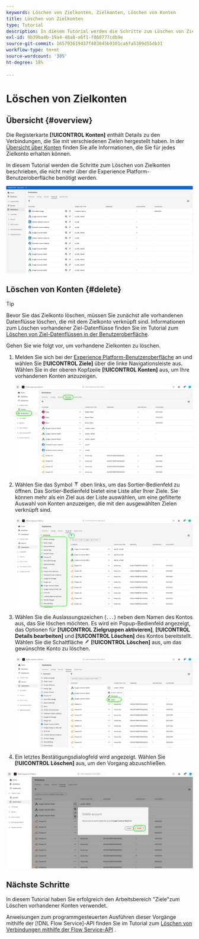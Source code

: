 ```yaml
---
keywords: Löschen von Zielkonten, Zielkonten, Löschen von Konten
title: Löschen von Zielkonten
type: Tutorial
description: In diesem Tutorial werden die Schritte zum Löschen von Zielkonten in der Adobe Experience Platform-Benutzeroberfläche aufgeführt
exl-id: 9b39ba4b-19a4-48a8-a6f1-f860777cdb9e
source-git-commit: 165793619437f403045b9301ca6fa5389d55db31
workflow-type: tm+mt
source-wordcount: '305'
ht-degree: 18%

---
```


# Löschen von Zielkonten

## Übersicht {#overview}

Die Registerkarte **[!UICONTROL Konten]** enthält Details zu den Verbindungen, die Sie mit verschiedenen Zielen hergestellt haben. In der [Übersicht über Konten](../ui/destinations-workspace.md#accounts) finden Sie alle Informationen, die Sie für jedes Zielkonto erhalten können.

In diesem Tutorial werden die Schritte zum Löschen von Zielkonten beschrieben, die nicht mehr über die Experience Platform-Benutzeroberfläche benötigt werden.

![Registerkarte „Konten“](../assets/ui/update-accounts/destination-accounts.png)

## Löschen von Konten {#delete}

>[!TIP]
>
>Bevor Sie das Zielkonto löschen, müssen Sie zunächst alle vorhandenen Datenflüsse löschen, die mit dem Zielkonto verknüpft sind. Informationen zum Löschen vorhandener Ziel-Datenflüsse finden Sie im Tutorial zum [Löschen von Ziel-Datenflüssen in der Benutzeroberfläche](./delete-destinations.md).

Gehen Sie wie folgt vor, um vorhandene Zielkonten zu löschen.

1. Melden Sie sich bei der [Experience Platform-Benutzeroberfläche](https://platform.adobe.com/) an und wählen Sie **[!UICONTROL Ziele]** über die linke Navigationsleiste aus. Wählen Sie in der oberen Kopfzeile **[!UICONTROL Konten]** aus, um Ihre vorhandenen Konten anzuzeigen.

   ![Registerkarte „Konten“](../assets/ui/delete-accounts/accounts-tab.png)

2. Wählen Sie das Symbol ![Filter](../assets/ui/update-accounts/filter.png) oben links, um das Sortier-Bedienfeld zu öffnen. Das Sortier-Bedienfeld bietet eine Liste aller Ihrer Ziele. Sie können mehr als ein Ziel aus der Liste auswählen, um eine gefilterte Auswahl von Konten anzuzeigen, die mit den ausgewählten Zielen verknüpft sind.

   ![Ziele filtern](../assets/ui/delete-accounts/filter-accounts.png)

3. Wählen Sie die Auslassungszeichen (`...`) neben dem Namen des Kontos aus, das Sie löschen möchten. Es wird ein Popup-Bedienfeld angezeigt, das Optionen für **[!UICONTROL Zielgruppen aktivieren]**, **[!UICONTROL Details bearbeiten]** und **[!UICONTROL Löschen]** des Kontos bereitstellt. Wählen Sie die Schaltfläche ![Löschen ](../assets/ui/workspace/pencil-icon.png) **[!UICONTROL Löschen]** aus, um das gewünschte Konto zu löschen.

   ![Zielkonto löschen](../assets/ui/delete-accounts/delete-accounts.png)

4. Ein letztes Bestätigungsdialogfeld wird angezeigt. Wählen Sie **[!UICONTROL Löschen]** aus, um den Vorgang abzuschließen.

![Kontolöschung bestätigen](../assets/ui/delete-accounts/confirm-account-deletion.png)

## Nächste Schritte

In diesem Tutorial haben Sie erfolgreich den Arbeitsbereich &quot;Ziele&quot;zum Löschen vorhandener Konten verwendet.

Anweisungen zum programmgesteuerten Ausführen dieser Vorgänge mithilfe der [!DNL Flow Service]-API finden Sie im Tutorial zum [Löschen von Verbindungen mithilfe der Flow Service-API](../api/delete-destination-account.md) .
